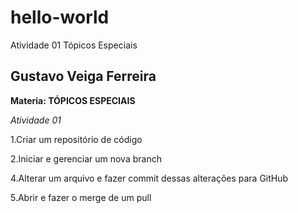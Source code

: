 # hello-world
Atividade 01 Tópicos Especiais
##  Gustavo  Veiga Ferreira ##
>
**Materia: TÓPICOS ESPECIAIS**
>
*Atividade 01*
>
1.Criar um repositório de código 
>
2.Iniciar e gerenciar um nova branch
>
4.Alterar um arquivo e fazer commit dessas alterações para GitHub
>
5.Abrir e fazer o merge de um pull 
>
